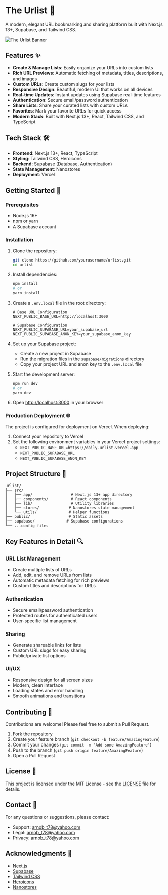 # The Urlist 🔗

A modern, elegant URL bookmarking and sharing platform built with Next.js 13+, Supabase, and Tailwind CSS.

![The Urlist Banner](public/globe.svg)

## Features ✨

- **Create & Manage Lists**: Easily organize your URLs into custom lists
- **Rich URL Previews**: Automatic fetching of metadata, titles, descriptions, and images
- **Custom URLs**: Create custom slugs for your lists
- **Responsive Design**: Beautiful, modern UI that works on all devices
- **Real-time Updates**: Instant updates using Supabase real-time features
- **Authentication**: Secure email/password authentication
- **Share Lists**: Share your curated lists with custom URLs
- **Favorites**: Mark your favorite URLs for quick access
- **Modern Stack**: Built with Next.js 13+, React, Tailwind CSS, and TypeScript

## Tech Stack 🛠️

- **Frontend**: Next.js 13+, React, TypeScript
- **Styling**: Tailwind CSS, Heroicons
- **Backend**: Supabase (Database, Authentication)
- **State Management**: Nanostores
- **Deployment**: Vercel

## Getting Started 🚀

### Prerequisites

- Node.js 16+
- npm or yarn
- A Supabase account

### Installation

1. Clone the repository:

   ```bash
   git clone https://github.com/yourusername/urlist.git
   cd urlist
   ```

2. Install dependencies:

   ```bash
   npm install
   # or
   yarn install
   ```

3. Create a `.env.local` file in the root directory:

   ```env
   # Base URL Configuration
   NEXT_PUBLIC_BASE_URL=http://localhost:3000

   # Supabase Configuration
   NEXT_PUBLIC_SUPABASE_URL=your_supabase_url
   NEXT_PUBLIC_SUPABASE_ANON_KEY=your_supabase_anon_key
   ```

4. Set up your Supabase project:

   - Create a new project in Supabase
   - Run the migration files in the `supabase/migrations` directory
   - Copy your project URL and anon key to the `.env.local` file

5. Start the development server:

   ```bash
   npm run dev
   # or
   yarn dev
   ```

6. Open [http://localhost:3000](http://localhost:3000) in your browser

### Production Deployment 🌐

The project is configured for deployment on Vercel. When deploying:

1. Connect your repository to Vercel
2. Set the following environment variables in your Vercel project settings:
   - `NEXT_PUBLIC_BASE_URL=https://daily-urlist.vercel.app`
   - `NEXT_PUBLIC_SUPABASE_URL`
   - `NEXT_PUBLIC_SUPABASE_ANON_KEY`

## Project Structure 📁

```
urlist/
├── src/
│   ├── app/                 # Next.js 13+ app directory
│   ├── components/          # React components
│   ├── lib/                 # Utility libraries
│   ├── stores/             # Nanostores state management
│   └── utils/              # Helper functions
├── public/                 # Static assets
├── supabase/              # Supabase configurations
└── ...config files
```

## Key Features in Detail 🔍

### URL List Management

- Create multiple lists of URLs
- Add, edit, and remove URLs from lists
- Automatic metadata fetching for rich previews
- Custom titles and descriptions for URLs

### Authentication

- Secure email/password authentication
- Protected routes for authenticated users
- User-specific list management

### Sharing

- Generate shareable links for lists
- Custom URL slugs for easy sharing
- Public/private list options

### UI/UX

- Responsive design for all screen sizes
- Modern, clean interface
- Loading states and error handling
- Smooth animations and transitions

## Contributing 🤝

Contributions are welcome! Please feel free to submit a Pull Request.

1. Fork the repository
2. Create your feature branch (`git checkout -b feature/AmazingFeature`)
3. Commit your changes (`git commit -m 'Add some AmazingFeature'`)
4. Push to the branch (`git push origin feature/AmazingFeature`)
5. Open a Pull Request

## License 📝

This project is licensed under the MIT License - see the [LICENSE](LICENSE) file for details.

## Contact 📧

For any questions or suggestions, please contact:

- Support: arnob_t78@yahoo.com
- Legal: arnob_t78@yahoo.com
- Privacy: arnob_t78@yahoo.com

## Acknowledgments 🙏

- [Next.js](https://nextjs.org/)
- [Supabase](https://supabase.io/)
- [Tailwind CSS](https://tailwindcss.com/)
- [Heroicons](https://heroicons.com/)
- [Nanostores](https://github.com/nanostores/nanostores)
